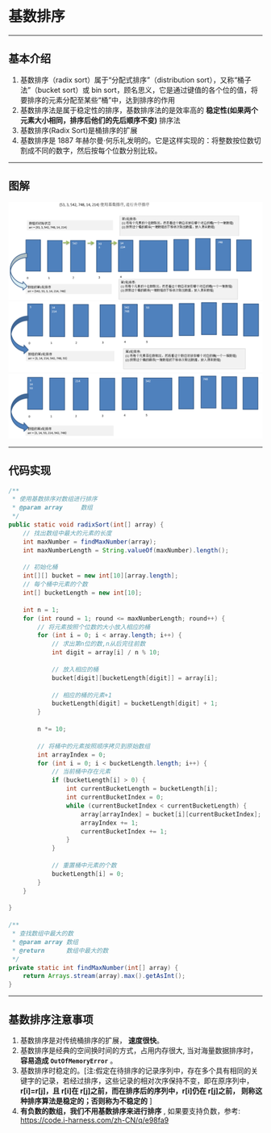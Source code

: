 # 基数排序
---
## 基本介绍
1. 基数排序（radix sort）属于“分配式排序”（distribution sort），又称“桶子法”（bucket sort）或 bin sort，顾名思义，它是通过键值的各个位的值，将要排序的元素分配至某些“桶”中，达到排序的作用
2. 基数排序法是属于稳定性的排序，基数排序法的是效率高的 **稳定性(如果两个元素大小相同，排序后他们的先后顺序不变)** 排序法
3. 基数排序(Radix Sort)是桶排序的扩展
4. 基数排序是 1887 年赫尔曼·何乐礼发明的。它是这样实现的：将整数按位数切割成不同的数字，然后按每个位数分别比较。

---
## 图解
![radix-sort1](./assets/radix-sort1.png)
![radix-sort2](./assets/radix-sort2.png)
![radix-sort3](./assets/radix-sort3.png)

---
## 代码实现
```java
/**
 * 使用基数排序对数组进行排序
 * @param array		数组
 */
public static void radixSort(int[] array) {
	// 找出数组中最大的元素的长度
	int maxNumber = findMaxNumber(array);
	int maxNumberLength = String.valueOf(maxNumber).length();

	// 初始化桶
	int[][] bucket = new int[10][array.length];
	// 每个桶中元素的个数
	int[] bucketLength = new int[10];

	int n = 1;
	for (int round = 1; round <= maxNumberLength; round++) {
		// 将元素按照个位数的大小放入相应的桶
		for (int i = 0; i < array.length; i++) {
			// 求出第n位的数,n从后完往前数
			int digit = array[i] / n % 10;

			// 放入相应的桶
			bucket[digit][bucketLength[digit]] = array[i];

			// 相应的桶的元素+1
			bucketLength[digit] = bucketLength[digit] + 1;
		}

		n *= 10;

		// 将桶中的元素按照顺序拷贝到原始数组
		int arrayIndex = 0;
		for (int i = 0; i < bucketLength.length; i++) {
			// 当前桶中存在元素
			if (bucketLength[i] > 0) {
				int currentBucketLength = bucketLength[i];
				int currentBucketIndex = 0;
				while (currentBucketIndex < currentBucketLength) {
					array[arrayIndex] = bucket[i][currentBucketIndex];
					arrayIndex += 1;
					currentBucketIndex += 1;
				}
			}

			// 重置桶中元素的个数
			bucketLength[i] = 0;
		}
	}

}

/**
 * 查找数组中最大的数
 * @param array	数组
 * @return		数组中最大的数
 */
private static int findMaxNumber(int[] array) {
	return Arrays.stream(array).max().getAsInt();
}
```

---
## 基数排序注意事项
1. 基数排序是对传统桶排序的扩展， **速度很快**。
2. 基数排序是经典的空间换时间的方式，占用内存很大, 当对海量数据排序时， **容易造成 `OutOfMemoryError`** 。
3. 基数排序时稳定的。[注:假定在待排序的记录序列中，存在多个具有相同的关键字的记录，若经过排序，这些记录的相对次序保持不变，即在原序列中， **r[i]=r[j]，且 r[i]在 r[j]之前，而在排序后的序列中，r[i]仍在 r[j]之前， 则称这种排序算法是稳定的；否则称为不稳定的** ]
4. **有负数的数组，我们不用基数排序来进行排序** , 如果要支持负数，参考: https://code.i-harness.com/zh-CN/q/e98fa9
